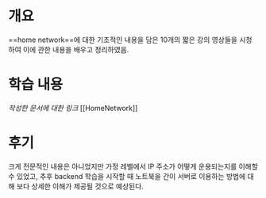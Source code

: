 # 개요
==home network==에 대한 기초적인 내용을 담은 10개의 짧은 강의 영상들을 시청하여 이에 관한 내용을 배우고 정리하였음.

# 학습 내용
*작성한 문서에 대한 링크*
[[HomeNetwork]]

# 후기
크게 전문적인 내용은 아니었지만 가정 레벨에서 IP 주소가 어떻게 운용되는지를 이해할 수 있었고, 추후 backend 학습을 시작할 때 노트북을 간이 서버로 이용하는 방법에 대해 보다 상세한 이해가 제공될 것으로 예상된다.